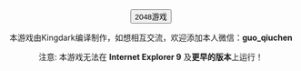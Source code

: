 <html>
<body><Center><input type="button" value="2048游戏" onclick="f();"></Center>
</body>
</html> 

<script>
function f()
{
window.location.href=" https://guows.github.io/guowansong.github.io";
}
</script>	
<body>
<p><Center> 本游戏由Kingdark编译制作，如想相互交流，欢迎添加本人微信：<b>guo_qiuchen</b></Center></p>
<p> <Center> 注意: 本游戏无法在 <b>Internet Explorer 9</b> 及<b>更早的版本</b>上运行！ </Center></p>
</body>
